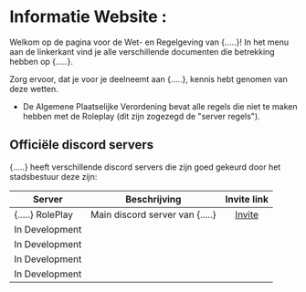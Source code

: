 # Informatie Website : 

Welkom op de pagina voor de Wet- en Regelgeving van {.....}!
In het menu aan de linkerkant vind je alle verschillende documenten die betrekking hebben op {.....}.

Zorg ervoor, dat je voor je deelneemt aan {.....}, kennis hebt genomen van deze wetten.

- De Algemene Plaatselijke Verordening bevat alle regels die niet te maken hebben met de Roleplay (dit zijn zogezegd de "server regels").

## Officiële discord servers

{.....} heeft verschillende discord servers die zijn goed gekeurd door het stadsbestuur deze zijn:

| Server | Beschrijving | Invite link |
|---|---|:---:|
|{.....} RolePlay| Main discord server van {.....} | [Invite]() |
|In Development|
|In Development|
|In Development|
|In Development|